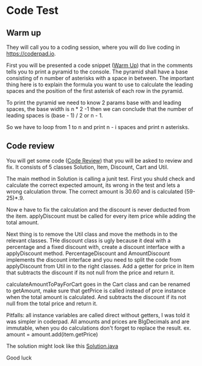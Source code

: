 # Code Test

## Warm up
They will call you to a coding session, where you will do live coding in https://coderpad.io.

First you will be presented a code snippet ([Warm Up](warm_up/Solution.java)) that in the comments tells you to print a pyramid to the console.
The pyramid shall have a base consisting of n number of asterisks with a space in between.
The important thing here is to explain the formula you want to use to calculate the leading spaces 
and the position of the first asterisk of each row in the pyramid.

To print the pyramid we need to know 2 params base with and leading spaces, the base width is n * 2 -1 
then we can conclude that the number of leading spaces is (base - 1) / 2 or n - 1. 

So we have to loop from 1 to n and print n - i spaces and print n asterisks.

## Code review
You will get some code ([Code Review](code_review/Solution.java)) that you will be asked to review and fix.
It consists of 5 classes Solution, Item, Discount, Cart and Util.

The main method in Solution is calling a junit test. First you shuld check and calculate the correct expected amount, 
its wrong in the test and lets a wrong calculation throw.
The correct amount is 30.60 and is calculated (59-25)*.9.

Now e have to fix the calculation and the discount is never deducted from the item. 
applyDiscount must be called for every item price while adding the total amount.

Next thing is to remove the Util class and move the methods in to the relevant classes.
THe discount class is ugly because it deal with a percentage and a fixed discount with, 
create a discount interface with a applyDiscount method. 
PercentageDiscount and AmountDiscount implements the discount interface and you need to split the code 
from applyDiscount from Util in to the right classes. 
Add a getter for price in Item that subtracts the discount if its not null from the price and return it.

calculateAmountToPayForCart goes in the Cart class and can be renamed to getAmount, 
make sure that getPrice is called instead of prce instance when the total amount is calculated. 
And subtracts the discount if its not null from the total price and return it.

Pitfalls: all instance variables are called direct without getters, I was told it was simpler in coderpad.
All amounts and prices are BIgDecimals and are immutable, when you do calculations don't forget to replace the result.
ex. amount = amount.add(item.getPrice)

The solution might look like this [Solution.java](code_review/solved/Solution.java)


Good luck
